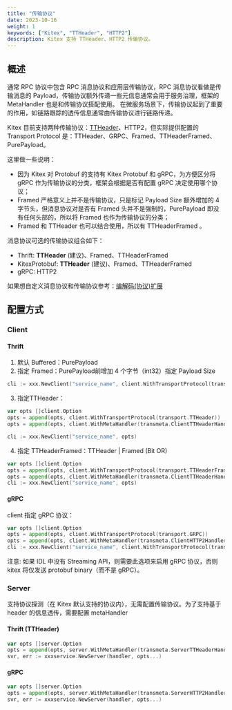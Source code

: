 ```yaml
---
title: "传输协议"
date: 2023-10-16
weight: 1
keywords: ["Kitex", "TTHeader", "HTTP2"]
description: Kitex 支持 TTHeader、HTTP2 传输协议。
---
```


## 概述

通常 RPC 协议中包含 RPC 消息协议和应用层传输协议，RPC 消息协议看做是传输消息的 Payload，传输协议额外传递一些元信息通常会用于服务治理，框架的 MetaHandler 也是和传输协议搭配使用。
在微服务场景下，传输协议起到了重要的作用，如链路跟踪的透传信息通常由传输协议进行链路传递。

Kitex 目前支持两种传输协议：[TTHeader](../../../reference/transport_protocol_ttheader/)、HTTP2，但实际提供配置的 Transport Protocol 是：TTHeader、GRPC、Framed、TTHeaderFramed、PurePayload。

这里做一些说明：
- 因为 Kitex 对 Protobuf 的支持有 Kitex Protobuf 和 gRPC，为方便区分将 gRPC 作为传输协议的分类，框架会根据是否有配置 gRPC 决定使用哪个协议；
- Framed 严格意义上并不是传输协议，只是标记 Payload Size 额外增加的 4 字节头，但消息协议对是否有 Framed 头并不是强制的，PurePayload 即没有任何头部的，所以将 Framed 也作为传输协议的分类；
- Framed 和 TTHeader 也可以结合使用，所以有 TTHeaderFramed 。

消息协议可选的传输协议组合如下：

* Thrift: **TTHeader** (建议)、Framed、TTHeaderFramed
* KitexProtobuf: **TTHeader** (建议)、Framed、TTHeaderFramed
* gRPC: HTTP2

如果想自定义消息协议和传输协议参考：[编解码(协议)扩展](../../framework-exten/codec)

## 配置方式
### Client
#### Thrift

1. 默认 Buffered：PurePayload
2. 指定 Framed：PurePayload前增加 4 个字节（int32）指定 Payload Size
```go
cli := xxx.NewClient("service_name", client.WithTransportProtocol(transport.Framed))
```
3. 指定TTHeader：
```go
var opts []client.Option
opts = append(opts, client.WithTransportProtocol(transport.TTHeader))
opts = append(opts, client.WithMetaHandler(transmeta.ClientTTHeaderHandler))

cli := xxx.NewClient("service_name", opts)
```
4. 指定 TTHeaderFramed：TTHeader | Framed (Bit OR)
```go
var opts []client.Option
opts = append(opts, client.WithTransportProtocol(transport.TTHeaderFramed))
opts = append(opts, client.WithMetaHandler(transmeta.ClientTTHeaderHandler))
cli := xxx.NewClient("service_name", opts)
```

#### gRPC
client 指定 gRPC 协议：
```go
var opts []client.Option
opts = append(opts, client.WithTransportProtocol(transport.GRPC))
opts = append(opts, client.WithMetaHandler(transmeta.ClientHTTP2Handler))
cli := xxx.NewClient("service_name", client.WithTransportProtocol(transport.GRPC))
```
注意: 如果 IDL 中没有 Streaming API，则需要此选项来启用 gRPC 协议，否则 kitex 将仅发送 protobuf binary（而不是 gRPC）。

### Server 
支持协议探测（在 Kitex 默认支持的协议内），无需配置传输协议。为了支持基于 header 的信息透传，需要配置 metaHandler
#### Thrift (TTHeader)
```go
var opts []server.Option
opts = append(opts, server.WithMetaHandler(transmeta.ServerTTHeaderHandler))
svr, err := xxxservice.NewServer(handler, opts...)
```
#### gRPC
```go
var opts []server.Option
opts = append(opts, server.WithMetaHandler(transmeta.ServerHTTP2Handler))
svr, err := xxxservice.NewServer(handler, opts...)
```

